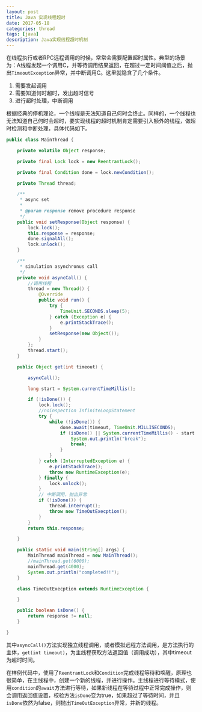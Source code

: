 ```yaml
---
layout: post
title: Java 实现线程超时
date: 2017-05-18
categories: thread
tags: [java]
description: Java实现线程超时机制
---
```


在线程执行或者RPC远程调用的时候，常常会需要配置超时属性。典型的场景为：A线程发起一个调用C，并等待调用结果返回，在超过一定时间阈值之后，抛出`TimeoutException`异常，并中断调用C。这里就隐含了几个条件。

1. 需要发起调用
2. 需要知道何时超时，发出超时信号
3. 进行超时处理，中断调用

根据经典的停机理论，一个线程是无法知道自己何时会终止。同样的，一个线程也无法知道自己何时会超时，要实现线程的超时机制肯定需要引入额外的线程，做超时检测和中断处理，具体代码如下。

````java
public class MainThread {

    private volatile Object response;

    private final Lock lock = new ReentrantLock();

    private final Condition done = lock.newCondition();

    private Thread thread;

    /**
     * async set
     *
     * @param response remove procedure response
     */
    public void setResponse(Object response) {
        lock.lock();
        this.response = response;
        done.signalAll();
        lock.unlock();
    }

    /**
     * simulation asynchronus call
     */
    private void asyncCall() {
        //调用线程
        thread = new Thread() {
            @Override
            public void run() {
                try {
                    TimeUnit.SECONDS.sleep(5);
                } catch (Exception e) {
                    e.printStackTrace();
                }
                setResponse(new Object());
            }
        };
        thread.start();
    }

    public Object get(int timeout) {

        asyncCall();

        long start = System.currentTimeMillis();

        if (!isDone()) {
            lock.lock();
            //noinspection InfiniteLoopStatement
            try {
                while (!isDone()) {
                    done.await(timeout, TimeUnit.MILLISECONDS);
                    if (isDone() || System.currentTimeMillis() - start > timeout) {
                        System.out.println("break");
                        break;
                    }
                }
            } catch (InterruptedException e) {
                e.printStackTrace();
                throw new RuntimeException(e);
            } finally {
                lock.unlock();
            }
            // 中断调用，抛出异常
            if (!isDone()) {
                thread.interrupt();
                throw new TimeOutExecption();
            }
        }
        return this.response;

    }

    public static void main(String[] args) {
        MainThread mainThread = new MainThread();
        //mainThread.get(6000);
        mainThread.get(4000);
		System.out.println("completed!!");
    }

    class TimeOutExecption extends RuntimeException {

    }

    public boolean isDone() {
        return response != null;
    }

}
````

其中`asyncCall()`方法实现独立线程调用，或者模拟远程方法调用，是方法执行的主体，`get(int timeout)`，为主线程获取方法返回值（调用成功），其中timeout为超时时间。

在样例代码中，使用了`ReentrantLock`和`Condition`完成线程等待和唤醒，原理也很简单，在主线程中，创建一个新的线程，并进行操作。主线程进行等待模式，使用`condition`的`await`方法进行等待，如果新线程在等待过程中正常完成操作，则会调用返回值设置，校验方法`isDone`变为true，如果超过了等待时间，并且`isDone`依然为false，则抛出`TimeOutException`异常，并新的线程。

